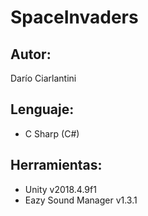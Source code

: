 # SpaceInvaders

## Autor:
Darío Ciarlantini

## Lenguaje: 
 - C Sharp (C#)

## Herramientas:
 - Unity v2018.4.9f1
 - Eazy Sound Manager v1.3.1